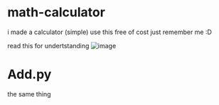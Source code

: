 # math-calculator
i made a calculator (simple)
use this free of cost just remember me :D

read this for undertstanding 
![image](https://user-images.githubusercontent.com/67100321/120928724-e9b2dd80-c6f6-11eb-95d9-ce7493f1b9a3.png)

# Add.py

the same thing

